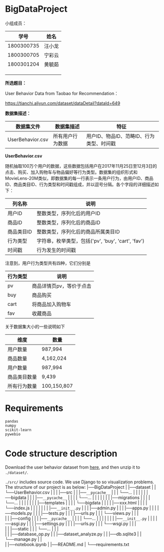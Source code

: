 # BigDataProject

小组成员：

| 学号       | 姓名   |
| ---------- | ------ |
| 1800300735 | 汪小龙 |
| 1800300705 | 宁彩云 |
| 1800301204 | 黄毓茹 |
|            |        |
|            |        |
|            |        |

**所选题目：**

User Behavior Data from Taobao for Recommendation：

https://tianchi.aliyun.com/dataset/dataDetail?dataId=649

**数据集描述：**

| 数据集文件       | 数据集描述       | 特征                                     |
| ---------------- | ---------------- | ---------------------------------------- |
| UserBehavior.csv | 所有用户行为数据 | 用户ID、物品ID、范畴ID、行为类型、时间戳 |

**UserBehavior.csv**

随机抽取100万个用户的数据，这些数据包括用户在2017年11月25日至12月3日的点击、购买、加入购物车与物品偏好等行为类型。数据集的组织形式和MovieLens-20M类似，即数据集的每一行表示一条用户行为，由用户ID、商品ID、商品类目ID、行为类型和时间戳组成，并以逗号分隔。各个字段的详细描述如下：

| 列名称     | 说明                                               |
| ---------- | -------------------------------------------------- |
| 用户ID     | 整数类型，序列化后的用户ID                         |
| 商品ID     | 整数类型，序列化后的商品ID                         |
| 商品类目ID | 整数类型，序列化后的商品所属类目ID                 |
| 行为类型   | 字符串，枚举类型，包括('pv', 'buy', 'cart', 'fav') |
| 时间戳     | 行为发生的时间戳                                   |

注意到，用户行为类型共有四种，它们分别是

| 行为类型 | 说明                     |
| -------- | ------------------------ |
| pv       | 商品详情页pv，等价于点击 |
| buy      | 商品购买                 |
| cart     | 将商品加入购物车         |
| fav      | 收藏商品                 |

关于数据集大小的一些说明如下

| 维度         | 数量        |
| ------------ | ----------- |
| 用户数量     | 987,994     |
| 商品数量     | 4,162,024   |
| 用户数量     | 987,994     |
| 商品类目数量 | 9,439       |
| 所有行为数量 | 100,150,807 |

# Requirements

```shell
pandas
numpy
scikit-learn
pywebio
```

# Code structure description

Download the user behavior dataset from [here](https://tianchi.aliyun.com/dataset/dataDetail?dataId=649), and then unzip it to `./dataset/`.

`./src/` includes source code. We use Django to so visualization problems. The structure of our project is as below:
|──BigDataProject
|  |──dataset
|  |  └──UserBehavior.csv
|  |
|  |──src
|  |  |──`__pycache__`
|  |  |   └──...
|  |  |
|  |  |──bigdata
|  |  |  |──`__pycache__`
|  |  |  |  └──...
|  |  |  |
|  |  |  |──migrations
|  |  |  |  └──...
|  |  |  |
|  |  |  |──templates
|  |  |  |  └──bigdata
|  |  |  |      |──xxx.html
|  |  |  |      └──index.js
|  |  |  |
|  |  |  |──`__init__.py`
|  |  |  |──admin.py
|  |  |  |──apps.py
|  |  |  |──models.py
|  |  |  |──tests.py
|  |  |  |──urls.py
|  |  |  └──views.py
|  |  |  
|  |  |──config
|  |  |  |──`__pycache__`
|  |  |  |  └──...
|  |  |  |
|  |  |  |──`__init__.py`
|  |  |  |──asgi.py
|  |  |  |──settings.py
|  |  |  |──urls.py
|  |  |  └──wsgi.py
|  |  |  
|  |  |──static
|  |  |  └──...
|  |  |  
|  |  |──database_op.py
|  |  |──dataset_analyze.py
|  |  |──db.sqlite3
|  |  └──manage.py
|  |  
|  |──notebook.ipynb
|  |──README.md
|  └──requirements.txt